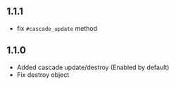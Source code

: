 ## 1.1.1

* fix `#cascade_update` method

## 1.1.0

* Added cascade update/destroy (Enabled by default)
* Fix destroy object
